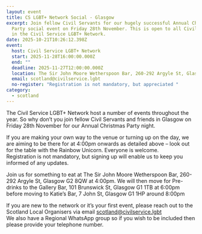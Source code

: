 ```yaml
---
layout: event
title: CS LGBT+ Network Social - Glasgow
excerpt: Join fellow Civil Servants for our hugely successful Annual Christmas
  Party social event on Friday 28th November. This is open to all Civil Servants
  in the Civil Service LGBT+ Network.
date: 2025-10-21T10:26:12.398Z
event:
  host: Civil Service LGBT+ Network
  start: 2025-11-28T16:00:00.000Z
  end: ""
  deadline: 2025-11-27T12:00:00.000Z
  location: The Sir John Moore Wetherspoon Bar, 260-292 Argyle St, Glasgow G2 8QW
  email: scotland@civilservice.lgbt
  no-register: "Registration is not mandatory, but appreciated "
category:
  - scotland
---
```

The Civil Service LGBT+ Network host a number of events throughout the year. So why don’t you join fellow Civil Servants and friends in Glasgow on Friday 28th November for our Annual Christmas Party night.

If you are making your own way to the venue or turning up on the day, we are aiming to be there for at 4:00pm onwards as detailed above – look out for the table with the Rainbow Unicorn. Everyone is welcome.\
Registration is not mandatory, but signing up will enable us to keep you informed of any updates.

Join us for something to eat at The Sir John Moore Wetherspoon Bar, 260-292 Argyle St, Glasgow G2 8QW at 4:00pm. We will then move for Pre-drinks to the Gallery Bar, 101 Brunswick St, Glasgow G1 1TB at 6:00pm before moving to Katie’s Bar, 7 John St, Glasgow G1 1HP around 8:00pm

If you are new to the network or it’s your first event, please reach out to the Scotland Local Organisers via email scotland@civilservice.lgbt\
We also have a Regional WhatsApp group so if you wish to be included then please provide your telephone number.